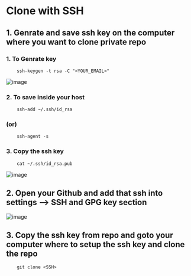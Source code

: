 # Clone with SSH

## 1. Genrate and save ssh key on the computer where you want to clone private repo

### 1. To Genrate key
        ssh-keygen -t rsa -C "<YOUR_EMAIL>"
        
![image](https://user-images.githubusercontent.com/98096047/235223354-c5908668-9d09-43c6-bd56-d001174687a1.png)

        
### 2. To save inside your host
        ssh-add ~/.ssh/id_rsa
### (or)
        ssh-agent -s


### 3. Copy the ssh key
        cat ~/.ssh/id_rsa.pub
        
![image](https://user-images.githubusercontent.com/98096047/235225306-89d08d7e-595b-403f-9549-a51463459347.png)


## 2. Open your Github and add that ssh into settings --> SSH and GPG key section

![image](https://user-images.githubusercontent.com/98096047/235224528-6502683d-b6a6-49e3-aa48-c3ed9bd998e1.png)


## 3. Copy the ssh key from repo and goto your computer where to setup the ssh key and clone the repo
        git clone <SSH>
